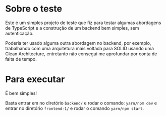 # Sobre o teste
Este é um simples projeto de teste que fiz para testar algumas abordagens de TypeScript e a construção de um backend bem simples, sem autenticação.

Poderia ter usado alguma outra abordagem no backend, por exemplo, trabalhando com uma arquitetura mais voltada para SOLID usando uma Clean Architecture, entretanto não consegui me aprofundar por conta de falta de tempo.

# Para executar 
É bem simples!

Basta entrar em no diretório `backend/` e rodar o comando: `yarn/npm dev` e entrar no diretório `frontend-1/` e rodar o comando `yarn/npm start`.
